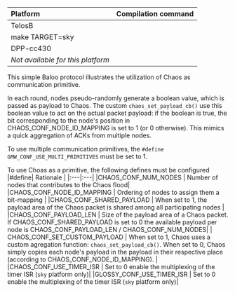 |Platform| Compilation command |
|:---|:---|
|TelosB 
  | make TARGET=sky |
|DPP-cc430 
  | _Not available for this platform_ |

This simple Baloo protocol illustrates the utilization of Chaos as communication primitive. 

In each round, nodes pseudo-randomly generate a boolean value,
which is passed as payload to Chaos.
The custom `chaos_set_payload_cb()` use this boolean value to act
on the actual packet payload: if the boolean is true, the bit
corresponding to the node's position in CHAOS_CONF_NODE_ID_MAPPING
is set to 1 (or 0 otherwise).
This mimics a quick aggregation of ACKs from multiple nodes.

To use multiple communication primitives, the `#define GMW_CONF_USE_MULTI_PRIMITIVES` must be set to 1.

To use Choas as a primitive, the following defines must be configured
|#define| Rationale |
|:---|:---|
|CHAOS_CONF_NUM_NODES 
  | Number of nodes that contributes to the Chaos flood|
|CHAOS_CONF_NODE_ID_MAPPING 
  | Ordering of nodes to assign them a bit-mapping |
|CHAOS_CONF_SHARED_PAYLOAD 
  | When set to 1, the payload area of the Chaos
packet is shared among all participating nodes |
|CHAOS_CONF_PAYLOAD_LEN 
  | Size of the payload area of a Chaos packet.
If CHAOS_CONF_SHARED_PAYLOAD is set to 0 the available payload per node is CHAOS_CONF_PAYLOAD_LEN / CHAOS_CONF_NUM_NODES|
| CHAOS_CONF_SET_CUSTOM_PAYLOAD
  | When set to 1, Chaos uses a custom agregation function: `chaos_set_payload_cb()`.
  When set to 0, Chaos simply copies each node's payload in the payload in their respective place (according to CHAOS_CONF_NODE_ID_MAPPING). |
|CHAOS_CONF_USE_TIMER_ISR 
  | Set to 0 enable the multiplexing of the timer ISR (`sky` platform only)|
|GLOSSY_CONF_USE_TIMER_ISR 
  | Set to 0 enable the multiplexing of the timer ISR (`sky` platform only)|
